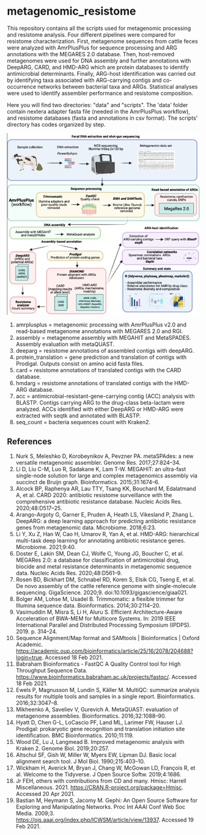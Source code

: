 # metagenomic_resistome
This repository contains all the scripts used for metagenomic processing and resistome analysis. Four different pipelines were compared for resistome characterization. First, metagenome sequences from cattle feces were analyzed with AmrPlusPlus for sequence processing and ARG annotations with the MEGARES 2.0 database. Then, host-removed metagenomes were used for DNA assembly and further annotations with DeepARG, CARD, and HMD-ARG which are protein databases to identify antimicrobial determinants. Finally, ARG-host identification was carried out by identifying taxa associated with ARG-carrying contigs and co-occurrence networks between bacterial taxa and ARGs. Statistical analyses were used to identify assembler performance and resistome composition.

Here you will find two directories: "data" and "scripts". The 'data' folder contain nextera adapter fasta file (needed in the AmrPlusPlus workflow), and resistome databases (fasta and annotations in csv format). The scripts' directory has codes organized by step. 

![image](https://github.com/karla-vasco/metagenomic_resistome/blob/main/metagenomic_approac_resistome.png)


1. amrplusplus = metagenomic processing with AmrPlusPlus v2.0 and read-based metagenome annotations with MEGARES 2.0 and RGI.
2. assembly = metagenome assembly with MEGAHIT and MetaSPADES. Assembly evaluation with metaQUAST.
3. deeparg = resistome annotations of assembled contigs with deepARG.
4. protein_translation = gene prediction and translation of contigs with Prodigal. Outputs consist on amino acid fasta files.
5. card = resistome annotations of translated contigs with the CARD database.
6. hmdarg = resistome annotations of translated contigs with the HMD-ARG database.
7. acc = antimicrobial-resistant-gene-carrying contig (ACC) analysis with BLASTP. Contigs carrying ARG to the drug-class beta-lactam were analyzed. ACCs identified with either DeepARG or HMD-ARG were extracted with seqtk and annotated with BLASTP.
8. seq_count = bacteria sequences count with Kraken2. 

## References
1.	Nurk S, Meleshko D, Korobeynikov A, Pevzner PA. metaSPAdes: a new versatile metagenomic assembler. Genome Res. 2017;27:824–34.
2.	Li D, Liu C-M, Luo R, Sadakane K, Lam T-W. MEGAHIT: an ultra-fast single-node solution for large and complex metagenomics assembly via succinct de Bruijn graph. Bioinformatics. 2015;31:1674–6.
3.	Alcock BP, Raphenya AR, Lau TTY, Tsang KK, Bouchard M, Edalatmand A, et al. CARD 2020: antibiotic resistome surveillance with the comprehensive antibiotic resistance database. Nucleic Acids Res. 2020;48:D517–25.
4.	Arango-Argoty G, Garner E, Pruden A, Heath LS, Vikesland P, Zhang L. DeepARG: a deep learning approach for predicting antibiotic resistance genes from metagenomic data. Microbiome. 2018;6:23.
5.	Li Y, Xu Z, Han W, Cao H, Umarov R, Yan A, et al. HMD-ARG: hierarchical multi-task deep learning for annotating antibiotic resistance genes. Microbiome. 2021;9:40.
6.	Doster E, Lakin SM, Dean CJ, Wolfe C, Young JG, Boucher C, et al. MEGARes 2.0: a database for classification of antimicrobial drug, biocide and metal resistance determinants in metagenomic sequence data. Nucleic Acids Res. 2020;48:D561–9.
7.	Rosen BD, Bickhart DM, Schnabel RD, Koren S, Elsik CG, Tseng E, et al. De novo assembly of the cattle reference genome with single-molecule sequencing. GigaScience. 2020;9. doi:10.1093/gigascience/giaa021.
8.	Bolger AM, Lohse M, Usadel B. Trimmomatic: a flexible trimmer for Illumina sequence data. Bioinformatics. 2014;30:2114–20.
9.	Vasimuddin M, Misra S, Li H, Aluru S. Efficient Architecture-Aware Acceleration of BWA-MEM for Multicore Systems. In: 2019 IEEE International Parallel and Distributed Processing Symposium (IPDPS). 2019. p. 314–24.
10.	Sequence Alignment/Map format and SAMtools | Bioinformatics | Oxford Academic. https://academic.oup.com/bioinformatics/article/25/16/2078/204688?login=true. Accessed 18 Feb 2021.
11.	Babraham Bioinformatics - FastQC A Quality Control tool for High Throughput Sequence Data. https://www.bioinformatics.babraham.ac.uk/projects/fastqc/. Accessed 18 Feb 2021.
12.	Ewels P, Magnusson M, Lundin S, Käller M. MultiQC: summarize analysis results for multiple tools and samples in a single report. Bioinformatics. 2016;32:3047–8.
13.	Mikheenko A, Saveliev V, Gurevich A. MetaQUAST: evaluation of metagenome assemblies. Bioinformatics. 2016;32:1088–90.
14.	Hyatt D, Chen G-L, LoCascio PF, Land ML, Larimer FW, Hauser LJ. Prodigal: prokaryotic gene recognition and translation initiation site identification. BMC Bioinformatics. 2010;11:119.
15.	Wood DE, Lu J, Langmead B. Improved metagenomic analysis with Kraken 2. Genome Biol. 2019;20:257.
16.	Altschul SF, Gish W, Miller W, Myers EW, Lipman DJ. Basic local alignment search tool. J Mol Biol. 1990;215:403–10.
17.	Wickham H, Averick M, Bryan J, Chang W, McGowan LD, François R, et al. Welcome to the Tidyverse. J Open Source Softw. 2019;4:1686.
18.	Jr FEH, others  with contributions from CD and many. Hmisc: Harrell Miscellaneous. 2021. https://CRAN.R-project.org/package=Hmisc. Accessed 20 Apr 2021.
19.	Bastian M, Heymann S, Jacomy M. Gephi: An Open Source Software for Exploring and Manipulating Networks. Proc Int AAAI Conf Web Soc Media. 2009;3. https://ojs.aaai.org/index.php/ICWSM/article/view/13937. Accessed 19 Feb 2021.

